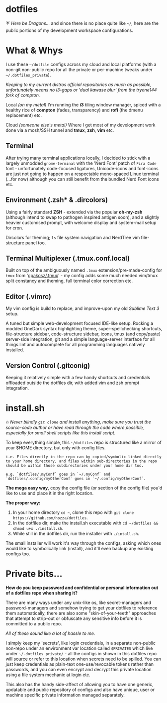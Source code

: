 # dotfiles
☔️ _Here be Dragons..._ and since there is no place quite like `~/`, here are the public portions of my development workspace configurations.

# What & Whys

I use these `~/dotfile` configs across my cloud and local platforms (with a non-git non-public repo for all the private or per-machine tweaks under `~/.dotfiles_private`).

_Keeping to my current distros official repositories as much as possible, unfortunately means no i3-gaps or 'dual kawase blur' from the tryone144 fork of compton._

Local _(on my metal)_ I'm running the **i3** tiling window manager, spiced with a healthy rice of **compton** (fades, transparency) and **rofi** (the dmenu replacement) etc. 

Cloud _(someone else's metal)_ Where I get most of my development work done via a mosh/SSH tunnel and **tmux**, **zsh**, **vim** etc.

## Terminal

After trying many terminal applications locally, I decided to stick with a largely unmodded `gnome-terminal` with the 'Nerd Font' patch of `Fira Code` font - unfortunately code-focused ligatures, Unicode-icons and font-icons are just not going to happen on a respectable mono-spaced Linux terminal (...for now) although you can still benefit from the bundled Nerd Font icons etc.

## Environment (.zsh* & .dircolors)

Using a fairly standard **ZSH** - extended via the popular **oh-my-zsh** (although intend to swap to pathogen inspired antigen soon), and a slightly heavier customised prompt, with welcome display and system-mail setup for cron. 

Dircolors for theming; `ls` file system navigation and NerdTree vim file-structure panel too.


## Terminal Multiplexer (.tmux.conf.local)

Built on top of the ambiguously named `.tmux` extension/pre-made-config for `tmux` from '[gpakosz/.tmux](https://github.com/gpakosz/.tmux)' - my config adds some much needed vim/tmux split constancy and theming, full terminal color correction etc.


## Editor (.vimrc)

My vim config is build to replace, and improve-upon my old _Sublime Text 3_ setup.

A tuned but simple web-development focused IDE-like setup. Rocking a modded OneDark syntax highlighting theme, super-spellchecking shortcuts, file-structure sidebar, code-structure sidebar, icons, tmux (and copy/paste) server-side integration, git and a simple language-server interface for all things lint and autocomplete for all programming languages natively installed.


## Version Control (.gitconig)

Keeping it relatively simple with a few handy shortcuts and credentials offloaded outside the dotfiles dir, with added vim and zsh prompt integration.


# install.sh

🔥 _Never blindly `git clone` and install anything, make sure you trust the source-code author or have read through the code where possible, especially for small shell scripts like this install script._

To keep everything simple, this `~/dotfiles` repo is structured like a mirror of your $HOME directory, but only with config files.

	i.e. Files directly in the repo can by copied/symbolic-linked directly to your home directory, and files within sub-directories in the repo should be within those subdirectories under your home dir too. 

	e.g. `dotfiles/.myConf` goes in `~/.myConf` and `dotfiles/.config/myOtherConf` goes in `~/.config/myOtherConf`.

**The mega easy way**, copy the config file (or section of the config file) you'd like to use and place it in the right location.

**The proper way:**

1. In your home directory `cd ~`, clone this repo with `git clone https://github.com/hozza/dotfiles`.
2. In the dotfiles dir, make the install.sh executable with `cd ~/dotfiles && chmod u+x ./install.sh`.
3. While still in the dotfiles dir, run the installer with `./intall.sh`.

The small installer will work it's way through the configs, asking which ones would like to symbolically link (install), and it'll even backup any existing configs too.


# Private bits...

**How do you keep password and confidential or personal information out of a dotfiles repo when sharing it?** 

There are many ways under any unix-like os, like secret-managers and password-managers and somehow trying to get your dotfiles to reference them automatically, there are also some "skin-of-your-teeth" approaches that attempt to strip-out or obfuscate any sensitive info before it is committed to a public repo. 

_All of these sound like a lot of hassle to me._

I simply keep my 'secrets', like login credentials, in a separate non-public non-repo under an environment var location called `$PRIVATES` which live under `~/.dotfiles_private/` - all the configs in shown in this dotfiles repo will source or refer to this location when secrets need to be spilled. You can just keep credentials as plain-text one-use/revocable tokens rather than passwords, and you can even encrypt and decrypt this private location using a file system mechanic at login etc.

This also has the handy side-affect of allowing you to have one generic, updatable and public repository of configs and also have unique, user or machine specific private information managed separately.
